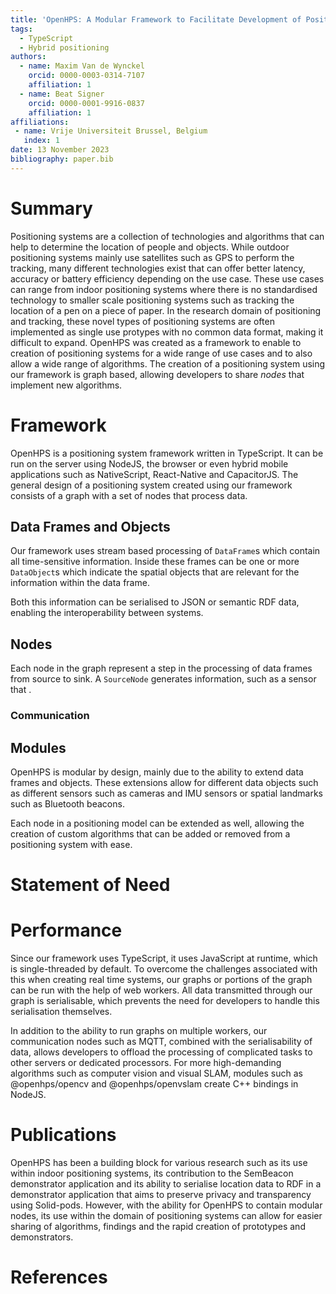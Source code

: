 ```yaml
---
title: 'OpenHPS: A Modular Framework to Facilitate Development of Positioning Systems'
tags:
  - TypeScript
  - Hybrid positioning
authors:
  - name: Maxim Van de Wynckel
    orcid: 0000-0003-0314-7107
    affiliation: 1
  - name: Beat Signer
    orcid: 0000-0001-9916-0837
    affiliation: 1
affiliations:
 - name: Vrije Universiteit Brussel, Belgium
   index: 1
date: 13 November 2023
bibliography: paper.bib
---
```


# Summary
Positioning systems are a collection of technologies and algorithms that can help to determine the location of people and objects. While outdoor positioning systems mainly use satellites such as GPS to perform the tracking, many different technologies exist that can offer better latency, accuracy or battery efficiency depending on the use case. These use cases can range from indoor positioning systems where there is no standardised technology to smaller scale positioning systems such as tracking the location of a pen on a piece of paper. In the research domain of positioning and tracking, these novel types of positioning systems are often implemented as single use protypes with no common data format, making it difficult to expand. OpenHPS was created as a framework to enable to creation of positioning systems for a wide range of use cases and to also allow a wide range of algorithms. The creation of a positioning system using our framework is graph based, allowing developers to share *nodes* that implement new algorithms.

# Framework
OpenHPS is a positioning system framework written in TypeScript. It can be run on the server using NodeJS, the browser or even hybrid mobile applications such as NativeScript, React-Native and CapacitorJS. The general design of a positioning system created using our framework consists of a graph with a set of nodes that process data.

## Data Frames and Objects
Our framework uses stream based processing of `DataFrame`s which contain all time-sensitive information. Inside these frames can be one or more `DataObject`s which indicate the spatial objects that are relevant for the information within the data frame.

Both this information can be serialised to JSON or semantic RDF data, enabling the interoperability between systems.

## Nodes
Each node in the graph represent a step in the processing of data frames from source to sink. A `SourceNode` generates information, such as a sensor that .

### Communication

## Modules
OpenHPS is modular by design, mainly due to the ability to extend data frames and objects. These extensions allow for different data objects such as different sensors such as cameras and IMU sensors or spatial landmarks such as Bluetooth beacons.

Each node in a positioning model can be extended as well, allowing the creation of custom algorithms that can be added or removed from a positioning system with ease.

# Statement of Need

# Performance
Since our framework uses TypeScript, it uses JavaScript at runtime, which is single-threaded by default. To overcome the challenges associated with this when creating real time systems, our graphs or portions of the graph can be run with the help of web workers. All data transmitted through our graph is serialisable, which prevents the need for developers to handle this serialisation themselves.

In addition to the ability to run graphs on multiple workers, our communication nodes such as MQTT, combined with the serialisability of data, allows developers to offload the processing of complicated tasks to other servers or dedicated processors. For more high-demanding algorithms such as computer vision and visual SLAM, modules such as @openhps/opencv and @openhps/openvslam create C++ bindings in NodeJS.

# Publications
OpenHPS has been a building block for various research such as its use within indoor positioning systems, its contribution to the SemBeacon demonstrator application and its ability to serialise location data to RDF in a demonstrator application that aims to preserve privacy and transparency using Solid-pods. However, with the ability for OpenHPS to contain modular nodes, its use within the domain of positioning systems can allow for easier sharing of algorithms, findings and the rapid creation of prototypes and demonstrators.

# References